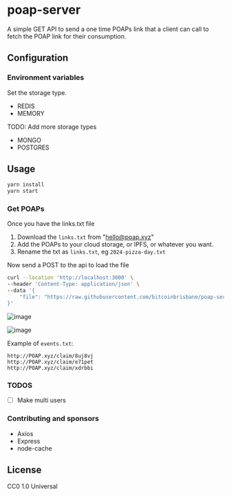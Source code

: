 # poap-server
A simple GET API to send a one time POAPs link that a client can call to fetch the POAP link for their consumption.

## Configuration

### Environment variables
Set the storage type.

- REDIS
- MEMORY

TODO: Add more storage types
- MONGO
- POSTGRES

## Usage

```bash
yarn install
yarn start
```

### Get POAPs

Once you have the links.txt file

1. Download the `links.txt` from "hello@poap.xyz"
2. Add the POAPs to your cloud storage, or IPFS, or whatever you want.
2. Rename the txt as `links.txt`, eg `2024-pizza-day.txt`

Now send a POST to the api to load the file

```bash
curl --location 'http://localhost:3000' \
--header 'Content-Type: application/json' \
--data '{
    "file": "https://raw.githubusercontent.com/bitcoinbrisbane/poap-server/main/links.txt"
}'
```

![image](https://github.com/bitcoinbrisbane/poap-server/assets/8411406/ef57efe2-77ee-42de-8634-208a0c2e180c)

![image](https://github.com/bitcoinbrisbane/poap-server/assets/8411406/539f50de-cabe-41ae-8f22-196695a43896)


Example of `events.txt`:

```text
http://POAP.xyz/claim/8uj8vj
http://POAP.xyz/claim/e71pet
http://POAP.xyz/claim/xdrbbi
```

### TODOS

- [ ] Make multi users

### Contributing and sponsors
- Axios
- Express
- node-cache

## License

CC0 1.0 Universal
